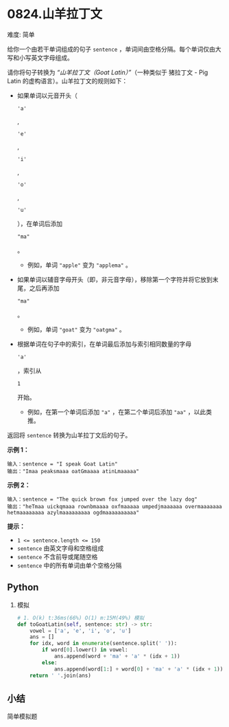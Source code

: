 # 0824.山羊拉丁文

难度: 简单

给你一个由若干单词组成的句子 `sentence` ，单词间由空格分隔。每个单词仅由大写和小写英文字母组成。

请你将句子转换为 *“*山羊拉丁文（*Goat Latin*）*”*（一种类似于 猪拉丁文 - Pig Latin 的虚构语言）。山羊拉丁文的规则如下：

- 如果单词以元音开头（

  ```
  'a'
  ```

  ,

   

  ```
  'e'
  ```

  ,

   

  ```
  'i'
  ```

  ,

   

  ```
  'o'
  ```

  ,

   

  ```
  'u'
  ```

  ），在单词后添加

  ```
  "ma"
  ```

  。

  - 例如，单词 `"apple"` 变为 `"applema"` 。

- 如果单词以辅音字母开头（即，非元音字母），移除第一个字符并将它放到末尾，之后再添加

  ```
  "ma"
  ```

  。

  - 例如，单词 `"goat"` 变为 `"oatgma"` 。

- 根据单词在句子中的索引，在单词最后添加与索引相同数量的字母

  ```
  'a'
  ```

  ，索引从

   

  ```
  1
  ```

   

  开始。

  - 例如，在第一个单词后添加 `"a"` ，在第二个单词后添加 `"aa"` ，以此类推。

返回将 `sentence` 转换为山羊拉丁文后的句子。

 

**示例 1：**

```
输入：sentence = "I speak Goat Latin"
输出："Imaa peaksmaaa oatGmaaaa atinLmaaaaa"
```

**示例 2：**

```
输入：sentence = "The quick brown fox jumped over the lazy dog"
输出："heTmaa uickqmaaa rownbmaaaa oxfmaaaaa umpedjmaaaaaa overmaaaaaaa hetmaaaaaaaa azylmaaaaaaaaa ogdmaaaaaaaaaa"
```

 

**提示：**

- `1 <= sentence.length <= 150`
- `sentence` 由英文字母和空格组成
- `sentence` 不含前导或尾随空格
- `sentence` 中的所有单词由单个空格分隔

## Python

1. 模拟

   ```python
   # 1. O(k) t:36ms(66%) O(1) m:15M(49%) 模拟
   def toGoatLatin(self, sentence: str) -> str:
       vowel = ['a', 'e', 'i', 'o', 'u']
       ans = []
       for idx, word in enumerate(sentence.split(' ')):
           if word[0].lower() in vowel:
               ans.append(word + 'ma' + 'a' * (idx + 1))
           else:
               ans.append(word[1:] + word[0] + 'ma' + 'a' * (idx + 1))
       return ' '.join(ans)
   ```

## 小结

简单模拟题